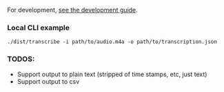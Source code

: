 For development, [see the development guide](./docs/devx.md).

### Local CLI example

`./dist/transcribe -i path/to/audio.m4a -o path/to/transcription.json`

### TODOS:

- Support output to plain text (stripped of time stamps, etc, just text)
- Support output to csv
